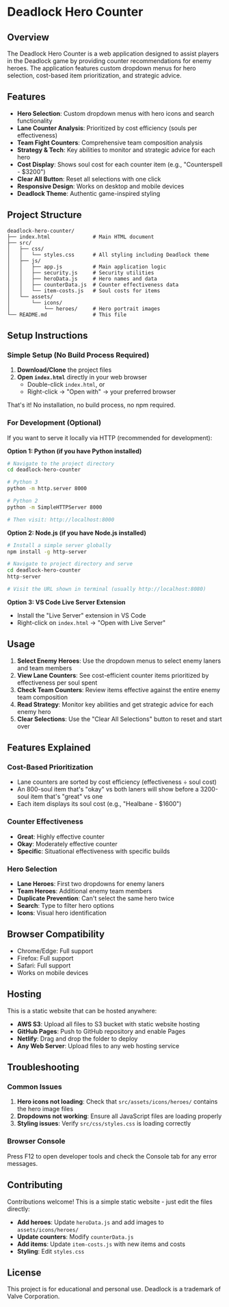 # Deadlock Hero Counter

## Overview
The Deadlock Hero Counter is a web application designed to assist players in the Deadlock game by providing counter recommendations for enemy heroes. The application features custom dropdown menus for hero selection, cost-based item prioritization, and strategic advice.

## Features
- **Hero Selection**: Custom dropdown menus with hero icons and search functionality
- **Lane Counter Analysis**: Prioritized by cost efficiency (souls per effectiveness)
- **Team Fight Counters**: Comprehensive team composition analysis
- **Strategy & Tech**: Key abilities to monitor and strategic advice for each hero
- **Cost Display**: Shows soul cost for each counter item (e.g., "Counterspell - $3200")
- **Clear All Button**: Reset all selections with one click
- **Responsive Design**: Works on desktop and mobile devices
- **Deadlock Theme**: Authentic game-inspired styling

## Project Structure
```
deadlock-hero-counter/
├── index.html              # Main HTML document
├── src/
│   ├── css/
│   │   └── styles.css      # All styling including Deadlock theme
│   ├── js/
│   │   ├── app.js          # Main application logic
│   │   ├── security.js     # Security utilities
│   │   ├── heroData.js     # Hero names and data
│   │   ├── counterData.js  # Counter effectiveness data
│   │   └── item-costs.js   # Soul costs for items
│   └── assets/
│       └── icons/
│           └── heroes/     # Hero portrait images
└── README.md               # This file
```

## Setup Instructions

### Simple Setup (No Build Process Required)
1. **Download/Clone** the project files
2. **Open `index.html`** directly in your web browser
   - Double-click `index.html`, or
   - Right-click → "Open with" → your preferred browser

That's it! No installation, no build process, no npm required.

### For Development (Optional)
If you want to serve it locally via HTTP (recommended for development):

**Option 1: Python (if you have Python installed)**
```bash
# Navigate to the project directory
cd deadlock-hero-counter

# Python 3
python -m http.server 8000

# Python 2
python -m SimpleHTTPServer 8000

# Then visit: http://localhost:8000
```

**Option 2: Node.js (if you have Node.js installed)**
```bash
# Install a simple server globally
npm install -g http-server

# Navigate to project directory and serve
cd deadlock-hero-counter
http-server

# Visit the URL shown in terminal (usually http://localhost:8080)
```

**Option 3: VS Code Live Server Extension**
- Install the "Live Server" extension in VS Code
- Right-click on `index.html` → "Open with Live Server"

## Usage
1. **Select Enemy Heroes**: Use the dropdown menus to select enemy laners and team members
2. **View Lane Counters**: See cost-efficient counter items prioritized by effectiveness per soul spent
3. **Check Team Counters**: Review items effective against the entire enemy team composition
4. **Read Strategy**: Monitor key abilities and get strategic advice for each enemy hero
5. **Clear Selections**: Use the "Clear All Selections" button to reset and start over

## Features Explained

### Cost-Based Prioritization
- Lane counters are sorted by cost efficiency (effectiveness ÷ soul cost)
- An 800-soul item that's "okay" vs both laners will show before a 3200-soul item that's "great" vs one
- Each item displays its soul cost (e.g., "Healbane - $1600")

### Counter Effectiveness
- **Great**: Highly effective counter
- **Okay**: Moderately effective counter  
- **Specific**: Situational effectiveness with specific builds

### Hero Selection
- **Lane Heroes**: First two dropdowns for enemy laners
- **Team Heroes**: Additional enemy team members
- **Duplicate Prevention**: Can't select the same hero twice
- **Search**: Type to filter hero options
- **Icons**: Visual hero identification

## Browser Compatibility
- Chrome/Edge: Full support
- Firefox: Full support  
- Safari: Full support
- Works on mobile devices

## Hosting
This is a static website that can be hosted anywhere:
- **AWS S3**: Upload all files to S3 bucket with static website hosting
- **GitHub Pages**: Push to GitHub repository and enable Pages
- **Netlify**: Drag and drop the folder to deploy
- **Any Web Server**: Upload files to any web hosting service

## Troubleshooting

### Common Issues
1. **Hero icons not loading**: Check that `src/assets/icons/heroes/` contains the hero image files
2. **Dropdowns not working**: Ensure all JavaScript files are loading properly
3. **Styling issues**: Verify `src/css/styles.css` is loading correctly

### Browser Console
Press F12 to open developer tools and check the Console tab for any error messages.

## Contributing
Contributions welcome! This is a simple static website - just edit the files directly:
- **Add heroes**: Update `heroData.js` and add images to `assets/icons/heroes/`
- **Update counters**: Modify `counterData.js`
- **Add items**: Update `item-costs.js` with new items and costs
- **Styling**: Edit `styles.css`

## License
This project is for educational and personal use. Deadlock is a trademark of Valve Corporation.
